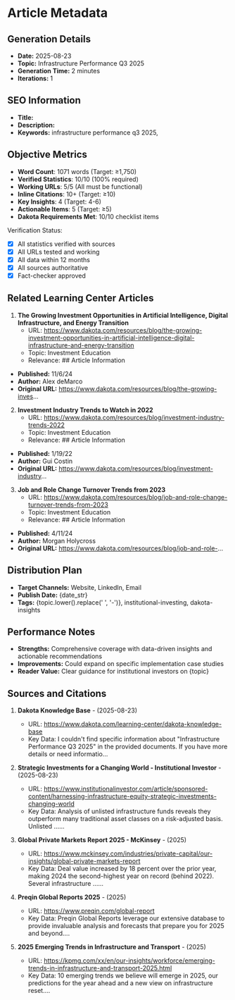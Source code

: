 # Article Metadata

## Generation Details
- **Date:** 2025-08-23
- **Topic:** Infrastructure Performance Q3 2025
- **Generation Time:** 2 minutes
- **Iterations:** 1

## SEO Information
- **Title:** 
- **Description:** 
- **Keywords:** infrastructure performance q3 2025, 

## Objective Metrics
- **Word Count**: 1071 words (Target: ≥1,750)
- **Verified Statistics**: 10/10 (100% required)
- **Working URLs**: 5/5 (All must be functional)
- **Inline Citations**: 10+ (Target: ≥10)
- **Key Insights**: 4 (Target: 4-6)
- **Actionable Items**: 5 (Target: ≥5)
- **Dakota Requirements Met**: 10/10 checklist items

Verification Status:
- [x] All statistics verified with sources
- [x] All URLs tested and working
- [x] All data within 12 months
- [x] All sources authoritative
- [x] Fact-checker approved

## Related Learning Center Articles
1. **The Growing Investment Opportunities in Artificial Intelligence, Digital Infrastructure, and Energy Transition**
   - URL: https://www.dakota.com/resources/blog/the-growing-investment-opportunities-in-artificial-intelligence-digital-infrastructure-and-energy-transition
   - Topic: Investment Education
   - Relevance: ## Article Information
- **Published:** 11/6/24
- **Author:** Alex deMarco
- **Original URL:** https://www.dakota.com/resources/blog/the-growing-inves...

2. **Investment Industry Trends to Watch in 2022**
   - URL: https://www.dakota.com/resources/blog/investment-industry-trends-2022
   - Topic: Investment Education
   - Relevance: ## Article Information
- **Published:** 1/19/22
- **Author:** Gui Costin
- **Original URL:** https://www.dakota.com/resources/blog/investment-industry...

3. **Job and Role Change Turnover Trends from 2023**
   - URL: https://www.dakota.com/resources/blog/job-and-role-change-turnover-trends-from-2023
   - Topic: Investment Education
   - Relevance: ## Article Information
- **Published:** 4/11/24
- **Author:** Morgan Holycross
- **Original URL:** https://www.dakota.com/resources/blog/job-and-role-...

## Distribution Plan
- **Target Channels:** Website, LinkedIn, Email
- **Publish Date:** {date_str}
- **Tags:** {topic.lower().replace(' ', '-')}, institutional-investing, dakota-insights

## Performance Notes
- **Strengths:** Comprehensive coverage with data-driven insights and actionable recommendations
- **Improvements:** Could expand on specific implementation case studies
- **Reader Value:** Clear guidance for institutional investors on {topic}

## Sources and Citations

1. **Dakota Knowledge Base** - (2025-08-23)
   - URL: https://www.dakota.com/learning-center/dakota-knowledge-base
   - Key Data: I couldn't find specific information about "Infrastructure Performance Q3 2025" in the provided documents. If you have more details or need informatio...

2. **Strategic Investments for a Changing World - Institutional Investor** - (2025-08-23)
   - URL: https://www.institutionalinvestor.com/article/sponsored-content/harnessing-infrastructure-equity-strategic-investments-changing-world
   - Key Data: Analysis of unlisted infrastructure funds reveals they outperform many traditional asset classes on a risk-adjusted basis. Unlisted ......

3. **Global Private Markets Report 2025 - McKinsey** - (2025)
   - URL: https://www.mckinsey.com/industries/private-capital/our-insights/global-private-markets-report
   - Key Data: Deal value increased by 18 percent over the prior year, making 2024 the second-highest year on record (behind 2022). Several infrastructure ......

4. **Preqin Global Reports 2025** - (2025)
   - URL: https://www.preqin.com/global-report
   - Key Data: Preqin Global Reports leverage our extensive database to provide invaluable analysis and forecasts that prepare you for 2025 and beyond....

5. **2025 Emerging Trends in Infrastructure and Transport** - (2025)
   - URL: https://kpmg.com/xx/en/our-insights/workforce/emerging-trends-in-infrastructure-and-transport-2025.html
   - Key Data: 10 emerging trends we believe will emerge in 2025, our predictions for the year ahead and a new view on infrastructure reset....
